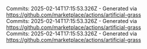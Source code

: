 Commits: 2025-02-14T17:15:53.326Z - Generated via https://github.com/marketplace/actions/artificial-grass
<br>
Commits: 2025-02-14T17:15:53.326Z - Generated via https://github.com/marketplace/actions/artificial-grass
<br>
Commits: 2025-02-14T17:15:53.326Z - Generated via https://github.com/marketplace/actions/artificial-grass
<br>
